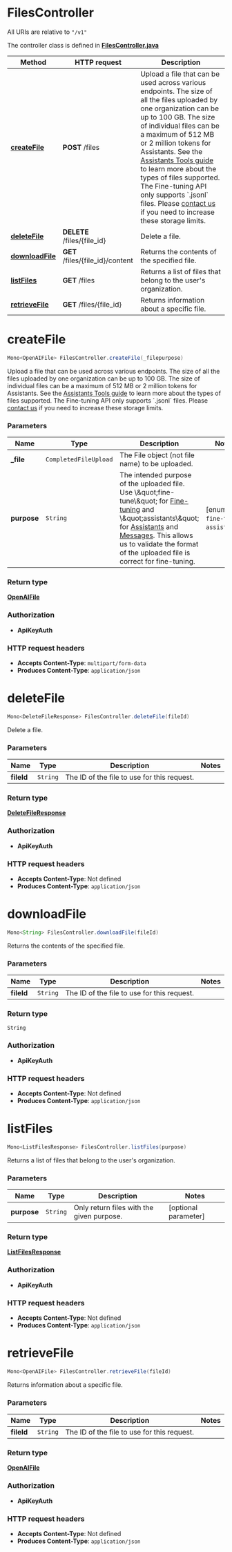 # FilesController

All URIs are relative to `"/v1"`

The controller class is defined in **[FilesController.java](../../src/main/java/org/openapitools/controller/FilesController.java)**

Method | HTTP request | Description
------------- | ------------- | -------------
[**createFile**](#createFile) | **POST** /files | Upload a file that can be used across various endpoints. The size of all the files uploaded by one organization can be up to 100 GB.  The size of individual files can be a maximum of 512 MB or 2 million tokens for Assistants. See the [Assistants Tools guide](/docs/assistants/tools) to learn more about the types of files supported. The Fine-tuning API only supports &#x60;.jsonl&#x60; files.  Please [contact us](https://help.openai.com/) if you need to increase these storage limits. 
[**deleteFile**](#deleteFile) | **DELETE** /files/{file_id} | Delete a file.
[**downloadFile**](#downloadFile) | **GET** /files/{file_id}/content | Returns the contents of the specified file.
[**listFiles**](#listFiles) | **GET** /files | Returns a list of files that belong to the user&#39;s organization.
[**retrieveFile**](#retrieveFile) | **GET** /files/{file_id} | Returns information about a specific file.

<a id="createFile"></a>
# **createFile**
```java
Mono<OpenAIFile> FilesController.createFile(_filepurpose)
```

Upload a file that can be used across various endpoints. The size of all the files uploaded by one organization can be up to 100 GB.  The size of individual files can be a maximum of 512 MB or 2 million tokens for Assistants. See the [Assistants Tools guide](/docs/assistants/tools) to learn more about the types of files supported. The Fine-tuning API only supports &#x60;.jsonl&#x60; files.  Please [contact us](https://help.openai.com/) if you need to increase these storage limits. 

### Parameters
Name | Type | Description  | Notes
------------- | ------------- | ------------- | -------------
**_file** | `CompletedFileUpload` | The File object (not file name) to be uploaded.  |
**purpose** | `String` | The intended purpose of the uploaded file.  Use \\\&quot;fine-tune\\\&quot; for [Fine-tuning](/docs/api-reference/fine-tuning) and \\\&quot;assistants\\\&quot; for [Assistants](/docs/api-reference/assistants) and [Messages](/docs/api-reference/messages). This allows us to validate the format of the uploaded file is correct for fine-tuning.  | [enum: `fine-tune`, `assistants`]

### Return type
[**OpenAIFile**](../../docs/models/OpenAIFile.md)

### Authorization
* **ApiKeyAuth**

### HTTP request headers
 - **Accepts Content-Type**: `multipart/form-data`
 - **Produces Content-Type**: `application/json`

<a id="deleteFile"></a>
# **deleteFile**
```java
Mono<DeleteFileResponse> FilesController.deleteFile(fileId)
```

Delete a file.

### Parameters
Name | Type | Description  | Notes
------------- | ------------- | ------------- | -------------
**fileId** | `String` | The ID of the file to use for this request. |

### Return type
[**DeleteFileResponse**](../../docs/models/DeleteFileResponse.md)

### Authorization
* **ApiKeyAuth**

### HTTP request headers
 - **Accepts Content-Type**: Not defined
 - **Produces Content-Type**: `application/json`

<a id="downloadFile"></a>
# **downloadFile**
```java
Mono<String> FilesController.downloadFile(fileId)
```

Returns the contents of the specified file.

### Parameters
Name | Type | Description  | Notes
------------- | ------------- | ------------- | -------------
**fileId** | `String` | The ID of the file to use for this request. |

### Return type
`String`

### Authorization
* **ApiKeyAuth**

### HTTP request headers
 - **Accepts Content-Type**: Not defined
 - **Produces Content-Type**: `application/json`

<a id="listFiles"></a>
# **listFiles**
```java
Mono<ListFilesResponse> FilesController.listFiles(purpose)
```

Returns a list of files that belong to the user&#39;s organization.

### Parameters
Name | Type | Description  | Notes
------------- | ------------- | ------------- | -------------
**purpose** | `String` | Only return files with the given purpose. | [optional parameter]

### Return type
[**ListFilesResponse**](../../docs/models/ListFilesResponse.md)

### Authorization
* **ApiKeyAuth**

### HTTP request headers
 - **Accepts Content-Type**: Not defined
 - **Produces Content-Type**: `application/json`

<a id="retrieveFile"></a>
# **retrieveFile**
```java
Mono<OpenAIFile> FilesController.retrieveFile(fileId)
```

Returns information about a specific file.

### Parameters
Name | Type | Description  | Notes
------------- | ------------- | ------------- | -------------
**fileId** | `String` | The ID of the file to use for this request. |

### Return type
[**OpenAIFile**](../../docs/models/OpenAIFile.md)

### Authorization
* **ApiKeyAuth**

### HTTP request headers
 - **Accepts Content-Type**: Not defined
 - **Produces Content-Type**: `application/json`

